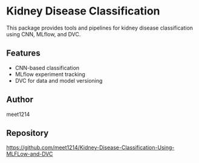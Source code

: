 # Kidney Disease Classification

This package provides tools and pipelines for kidney disease classification using CNN, MLflow, and DVC.

## Features
- CNN-based classification
- MLflow experiment tracking
- DVC for data and model versioning

## Author
meet1214

## Repository
https://github.com/meet1214/Kidney-Disease-Classification-Using-MLFLow-and-DVC
